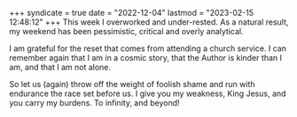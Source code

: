 +++
syndicate = true
date = "2022-12-04"
lastmod = "2023-02-15 12:48:12"
+++
This week I overworked and under-rested. As a natural result, my weekend has been pessimistic, critical and overly analytical.

I am grateful for the reset that comes from attending a church service. I can remember again that I am in a cosmic story, that the Author is kinder than I am, and that I am not alone.

So let us (again) throw off the weight of foolish shame and run with endurance the race set before us. I give you my weakness, King Jesus, and you carry my burdens. To infinity, and beyond!
